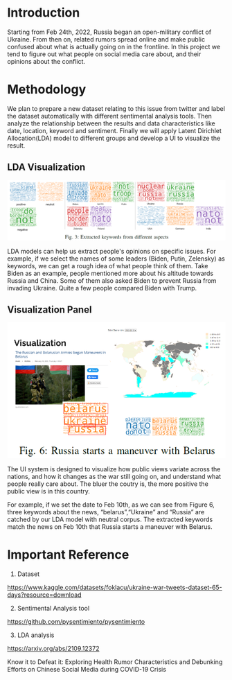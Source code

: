 # Introduction

Starting from Feb 24th, 2022, Russia began an open-military conflict of Ukraine. From then on, related rumors spread online and make public confused about what is actually going on in the frontline. In this project we tend to figure out what people on social media care about, and their opinions about the conflict.



# Methodology

We plan to prepare a new dataset relating to this issue from twitter and label the dataset automatically with different sentimental analysis tools. Then analyze the relationship between the results and data characteristics like date, location, keyword and sentiment. Finally we will apply Latent Dirichlet Allocation(LDA) model to different groups and develop a UI to visualize the result.



## LDA Visualization

 ![](.\image\lda_result.png)

LDA models can help us extract people's opinions on specific issues. For example, if we select the names of some leaders (Biden, Putin, Zelensky) as keywords, we can get a rough idea of what people think of them. Take Biden as an example, people mentioned more about his altitude towards Russia and China. Some of them also asked Biden to prevent Russia from invading Ukraine. Quite a few people compared Biden with Trump.

## Visualization Panel

![](.\image\visualization_panel.png)

The UI system is designed to visualize how public views variate across the nations, and how it changes as the war still going on, and understand what people really care about. The bluer the coutry is, the more positive the public view is in this country. 

For example, if we set the date to Feb 10th, as we can see from Figure 6, three keywords about the news, “belarus”,“Ukraine” and “Russia” are catched by our LDA model with neutral corpus. The extracted keywords match the news on Feb 10th that Russia starts a maneuver with Belarus.



# Important Reference

1. Dataset

https://www.kaggle.com/datasets/foklacu/ukraine-war-tweets-dataset-65-days?resource=download

2. Sentimental Analysis tool

https://github.com/pysentimiento/pysentimiento

3. LDA analysis

https://arxiv.org/abs/2109.12372

Know it to Defeat it: Exploring Health Rumor Characteristics and Debunking Efforts on Chinese Social Media during COVID-19 Crisis